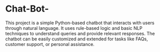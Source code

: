 # Chat-Bot-
This project is a simple Python-based chatbot that interacts with users through natural language. It uses rule-based logic and basic NLP techniques to understand queries and provide relevant responses. The chatbot can be easily customized and extended for tasks like FAQs, customer support, or personal assistance.
